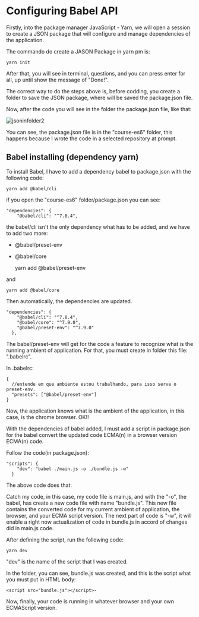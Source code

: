 # Configuring Babel API

Firstly, into the package manager JavaScript - Yarn, we will open a session to create a JSON package that will configure and manage dependencies of the application.

The commando do create a JASON Package in yarn pm is:

    yarn init

After that, you will see in terminal, questions, and you can press enter for all, up until show the message of "Done!".

The correct way to do the steps above is, before codding, you create a folder to save the JSON package, where will be saved the package.json file.

Now, after the code you will see in the folder the package.json file, like that:

![jsoninfolder2](https://user-images.githubusercontent.com/62850277/78591788-5d6b0900-781a-11ea-8f3e-561b1eb04d7d.png)


You can see, the package.json file is in the "course-es6" folder, this happens because I wrote the code in a selected repository at prompt.

## Babel installing (dependency yarn)

To install Babel, I have to add a dependency babel to package.json with the following code:

    yarn add @babel/cli

if you open the "course-es6" folder/package.json you can see:

    "dependencies": {
        "@babel/cli": "^7.8.4",

the babel/cli isn't the only dependency what has to be added, and we have to add two more:

- @babel/preset-env
- @babel/core

    yarn add @babel/preset-env

and

    yarn add @babel/core

Then automatically, the dependencies are updated.

    "dependencies": {
        "@babel/cli": "^7.8.4",
        "@babel/core": "^7.9.0",
        "@babel/preset-env": "^7.9.0"
      },

The babel/preset-env will get for the code a feature to recognize what is the running ambient of application. For that, you must create in folder this file: ".babelrc".

In .babelrc:

    {
      //entende em que ambiente estou trabalhando, para isso serve o preset-env.
      "presets": ["@babel/preset-env"]
    }

Now, the application knows what is the ambient of the application, in this case, is the chrome browser. OK!!

With the dependencies of babel added, I must add a script in package.json for the babel convert the updated code ECMA(n) in a browser version ECMA(n) code.

Follow the code(in package.json):

    "scripts": {
        "dev": "babel ./main.js -o ./bundle.js -w"
      }

The above code does that:

Catch my code, in this case, my code file is main.js, and with the "-o", the babel, has create a new code file with name "bundle.js". This new file contains the converted code for my current ambient of application, the browser, and your ECMA script version. The next part of code is "-w", it will enable a right now actualization of code in bundle.js in accord of changes did in main.js code.

After defining the script, run the following code:

    yarn dev

"dev" is the name of the script that I was created.

In the folder, you can see, bundle.js was created, and this is the script what you must put in HTML body:

    <script src="bundle.js"></script>-

Now, finally, your code is running in whatever browser and your own ECMAScript version.